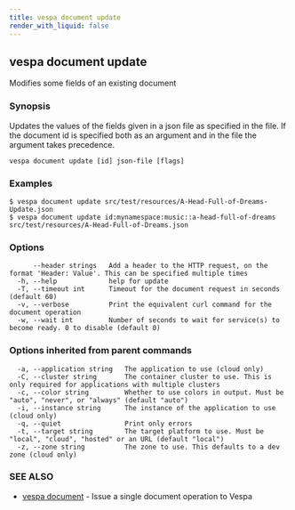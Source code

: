 ```yaml
---
title: vespa document update
render_with_liquid: false
---
```


## vespa document update

Modifies some fields of an existing document

### Synopsis

Updates the values of the fields given in a json file as specified in the file.
If the document id is specified both as an argument and in the file the argument takes precedence.

```
vespa document update [id] json-file [flags]
```

### Examples

```
$ vespa document update src/test/resources/A-Head-Full-of-Dreams-Update.json
$ vespa document update id:mynamespace:music::a-head-full-of-dreams src/test/resources/A-Head-Full-of-Dreams.json
```

### Options

```
      --header strings   Add a header to the HTTP request, on the format 'Header: Value'. This can be specified multiple times
  -h, --help             help for update
  -T, --timeout int      Timeout for the document request in seconds (default 60)
  -v, --verbose          Print the equivalent curl command for the document operation
  -w, --wait int         Number of seconds to wait for service(s) to become ready. 0 to disable (default 0)
```

### Options inherited from parent commands

```
  -a, --application string   The application to use (cloud only)
  -C, --cluster string       The container cluster to use. This is only required for applications with multiple clusters
  -c, --color string         Whether to use colors in output. Must be "auto", "never", or "always" (default "auto")
  -i, --instance string      The instance of the application to use (cloud only)
  -q, --quiet                Print only errors
  -t, --target string        The target platform to use. Must be "local", "cloud", "hosted" or an URL (default "local")
  -z, --zone string          The zone to use. This defaults to a dev zone (cloud only)
```

### SEE ALSO

* [vespa document](vespa_document.html)	 - Issue a single document operation to Vespa

